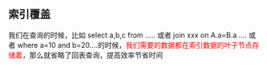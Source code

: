 ## 索引覆盖



我们在查询的时候，比如 select a,b,c from ..... 或者 join xxx on A.a=B.a .... 或者 where a=10 and b=20....的时候，<font color="red">我们需要的数据都在索引数据的叶子节点存储着</font>，那么就省略了回表查询，提高效率节省时间